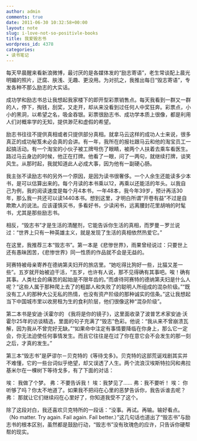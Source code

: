 ```yaml
---
author: admin
comments: true
date: 2011-06-30 10:32:58+00:00
layout: note
slug: i-love-not-so-positivle-books
title: 我爱毁志书
wordpress_id: 4378
categories:
- 读书笔记
---
```


每天早晨醒来看新浪微博，最讨厌的是各媒体发的“励志寄语”，老生常谈配上晨光明媚的照片，迂腐、肤浅、无趣、更没用。为对抗之，我推出每日“毁志寄语”，专发各种不那么励志的大实话。

成功学和励志书总让我想起我家楼下的即开型彩票销售点。每天我看到一群又一群的人，停下，掏钱，刮奖，又走开，却从来没看到过任何人中奖狂奔。彩票点，小小的黑洞，以希望之名，吸金吞银。彩票很励志书、成功学本质上很像，都是利用人们对概率学的无知，提供渺茫和虚假的希望。

励志书往往不提供真相或者只提供部分真相。就拿马云这样的成功人士来说，很多真正的成功秘笈未必会真的会讲。有一年，我所在的报社跟马云和他的淘宝员工一起搞活动。有一个淘宝的小伙子被工牌甩伤了眼睛，被两个人扶着去乘车看医生。路过马云身边的时候，他正在打牌。他看了一眼，问了一两句，就继续打牌，谈笑风生。从那时起，我就知道此人必成大事，因为他有一副硬心肠。

我主张不读励志书的另外一个原因，是因为读书很奢侈。一个人余生还能读多少本书，是可以估算出来的。每个月读的本书乘以12，再乘以还能活的年头。以我自己为例，我的阅读速度是每个月4本书，一年48本，我今年39岁，预计再活30年，那么我一共还可以读1440本书。想到这里，才明白所谓“开卷有益”不过是自欺欺人的说法。应该谨慎买书，多看好书，少读闲书，远离腰封花里胡哨的时髦书，尤其是那些励志书。

相反，“毁志书”才是生活的清醒剂，它能告诉你生活的真相，而罗曼－罗兰说过：“世界上只有一种英雄主义，就是发现了生活的真相依然热爱它。”

在这里，我推荐三本“毁志书”。第一本是《悲惨世界》，雨果曾经说过：只要世上还有愚昧困苦，《悲惨世界》同一性质的作品就不会是无益的。

珂赛特被母亲寄养在德纳第夫妇开的旅店里。“她吃得比狗好一些，比猫又差一些”。五岁就开始被迫干活，“五岁，也许有人说，那不见得确有其事吧。唉！确有其事。人类社会的痛苦的起始是不限年齿的。”而虐待珂赛特的德纳第夫妇是什么人呢？“这些人属于那种爬上去了的粗鄙人和失败了的聪明人所组成的混杂阶级。”“既没有工人的那种大公无私的热情，也没有资产阶级的那种诚实的信条。”这让我想起当下中国城市里以收房租为生的食利阶层，他们很像这种“混杂阶级”。

第二本书是安迪·沃霍尔的	《我将是你的镜子》，这里面收录了波普艺术家安迪·沃霍尔25年的访谈精选，里面的句子充满了“毁志”色彩。他说：“我从来不曾崩溃瓦解，因为我从不曾完好无缺。”“如果命中注定有事情要降临在你身上，那么它一定会，你无法迫使任何事情发生。而且它往往是在过了你在意它会不会发生的那一刻之后，才真的发生。”

第三本“毁志书”是萨谬尔－贝克特的《等待戈多》。贝克特的这部荒诞戏剧其实并不难懂，它的一些台词似乎绝望，却又误透了人生。两个流浪汉埃斯特拉冈和弗拉基米尔在一棵树下等待戈多，有了下面的对话：

埃： 我做了个梦。
弗：不要告诉我！
埃：我梦见了……
弗：我不要听！
埃： 你听够了吗？你太不地道了。如果我不把闷在心里的恶梦告诉你，我告诉谁去呢？ 弗： 那就让它们继续闷在心里好了，你知道我受不了这个。

除了这段对白，我还喜欢贝克特所的一段话：“没事。再试。再输。输好看点。（No matter. Try again. Fail again. Fail better.）”这几句话也道出了“毁志书”与励志书的根本区别，虽然都是鼓励行动，“毁志书”没有玫瑰色的应许，只告诉你硬帮帮的现实。

